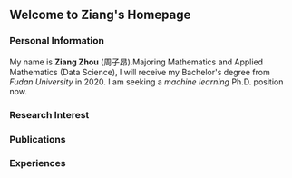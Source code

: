 ## Welcome to Ziang's Homepage


### Personal Information

My name is **Ziang Zhou** (周子昂).Majoring Mathematics and Applied Mathematics (Data Science), I will receive my Bachelor's degree from _Fudan University_ in 2020. I am seeking a _machine learning_ Ph.D. position now.


### Research Interest
### Publications
### Experiences
